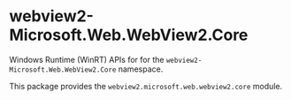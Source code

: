 <!-- warning: Please don't edit this file. It was automatically generated. -->

# webview2-Microsoft.Web.WebView2.Core

Windows Runtime (WinRT) APIs for for the `webview2-Microsoft.Web.WebView2.Core` namespace.

This package provides the `webview2.microsoft.web.webview2.core` module.
